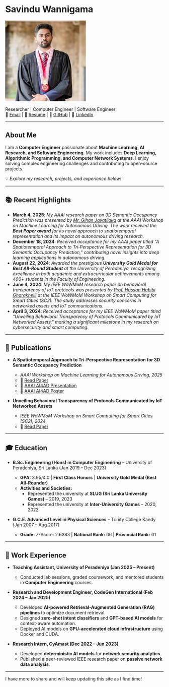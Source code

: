 # Savindu Wannigama  

![Profile Picture](assets/images/profilepicture.jpeg)

Researcher | Computer Engineer | Software Engineer  
📧 [Email](mailto:e17369@eng.pdn.ac.lk) | 🔗 [Resume](assets/docs/Savindu_CV.pdf) | 🐙 [GitHub](https://github.com/savinduwannigama) | 💼 [LinkedIn](https://www.linkedin.com/in/savindu-wannigama-a62141216/)

---

## About Me  
I am a **Computer Engineer** passionate about **Machine Learning, AI Research, and Software Engineering**. My work includes **Deep Learning, Algorithmic Programming, and Computer Network Systems**. I enjoy solving complex engineering challenges and contributing to open-source projects.

💡 *Explore my research, projects, and experience below!*

---

## 📚 Recent Highlights
- **March 4, 2025**: *My AAAI research paper on 3D Semantic Occupancy Prediction was presented by [Mr. Gihan Jayatilaka](https://www.cs.umd.edu/~gihan/) at the AAAI Workshop on Machine Learning for Autonomous Driving. The work received the **Best Paper award** for its novel approach to spatiotemporal representation and its impact on autonomous driving research.*
- **December 18, 2024**: *Received acceptance for my AAAI paper titled "A Spatiotemporal Approach to Tri‑Perspective Representation for 3D Semantic Occupancy Prediction," contributing novel insights into deep learning applications in autonomous driving.*
- **August 22, 2024**: *Awarded the prestigious **University Gold Medal for Best All-Round Student** at the University of Peradeniya, recognizing excellence in both academic and extracurricular achievements among 400+ students in the Faculty of Engineering.*
- **June 4, 2024**: *My IEEE WoWMoM research paper on behavioral transparency of IoT protocols was presented by [Prof. Hassan Habibi Gharakheili](https://www2.ee.unsw.edu.au/~hhabibi/) at the IEEE WoWMoM Workshop on Smart Computing for Smart Cities (SC2). The study addresses security concerns in networked assets and IoT communications.*
- **April 3, 2024**: *Received acceptance for my IEEE WoWMoM paper titled "Unveiling Behavioral Transparency of Protocols Communicated by IoT Networked Assets," marking a significant milestone in my research on cybersecurity and smart computing.*

---

## 📖 Publications  
- **A Spatiotemporal Approach to Tri‑Perspective Representation for 3D Semantic Occupancy Prediction**  
  - *AAAI Workshop on Machine Learning for Autonomous Driving, 2025*  
  - 📄 [Read Paper](https://doi.org/10.48550/arXiv.2401.13785)  
  - 📄 [AAAI AI4AD Presentation](assets/docs/AAAI%20-%20AI4AD%20Presentation.pdf)  
  - 📄 [AAAI AI4AD Poster](assets/docs/AAAI_S2TPVFormer_Poster.pdf)  

- **Unveiling Behavioral Transparency of Protocols Communicated by IoT Networked Assets**  
  - *IEEE WoWMoM Workshop on Smart Computing for Smart Cities (SC2), 2024*  
  - 📄 [Read Paper](https://doi.org/10.48550/arXiv.2404.07408)

---

## 🎓 Education  
- **B.Sc. Engineering (Hons) in Computer Engineering** – University of Peradeniya, Sri Lanka (Jan 2019 – Dec 2023)  
  - **GPA:** 3.95/4.0 | **First Class Honors** | **University Gold Medal (Best All-Rounder)**  
  - **Activities and Societies:**  
    - Represented the university at **SLUG (Sri Lanka University Games)** – 2019, 2023  
    - Represented the university at **Inter-University Games** – 2020, 2022  

- **G.C.E. Advanced Level in Physical Sciences** – Trinity College Kandy (Jan 2007 – Aug 2017)  
  - **Grade:** Z-Score: 2.6383 | **National Rank:** 06 | **Provincial Rank:** 01  

---

## 💼 Work Experience  
- **Teaching Assistant, University of Peradeniya (Jan 2025 – Present)**  
  - Conducted lab sessions, graded coursework, and mentored students in **Computer Engineering** courses.  

- **Research and Development Engineer, CodeGen International (Feb 2024 – Jan 2025)**  
  - Developed **AI-powered Retrieval-Augmented Generation (RAG) pipelines** to optimize document retrieval.  
  - Designed **zero-shot intent classifiers** and **GPT-based AI models** for context-aware automation.  
  - Deployed AI models on **GPU-accelerated cloud infrastructure** using Docker and CUDA.  

- **Research Intern, CyAmast (Dec 2022 – Jun 2023)**  
  - Developed **deterministic AI models** for **network security analytics**.  
  - Published a peer-reviewed IEEE research paper on **passive network data analysis**.  

---

I have more to share and will keep updating this site as I find time!

